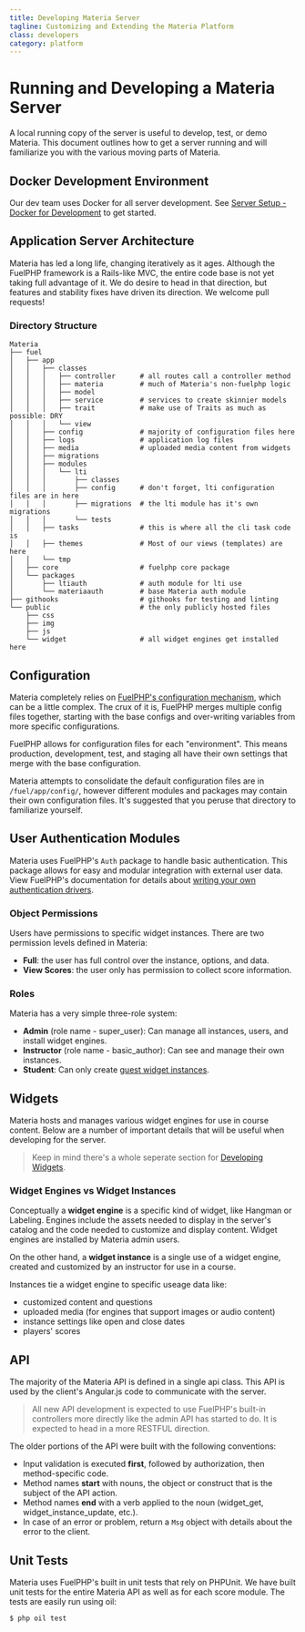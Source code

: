 ```yaml
---
title: Developing Materia Server
tagline: Customizing and Extending the Materia Platform
class: developers
category: platform
---
```

# Running and Developing a Materia Server

A local running copy of the server is useful to develop, test, or demo Materia.  This document outlines how to get a server running and will familiarize you with the various moving parts of Materia.

## Docker Development Environment

Our dev team uses Docker for all server development. See [Server Setup - Docker for Development](../admin/server-docker-development.html) to get started.

## Application Server Architecture

Materia has led a long life, changing iteratively as it ages. Although the FuelPHP framework is a Rails-like MVC, the entire code base is not yet taking full advantage of it. We do desire to head in that direction, but features and stability fixes have driven its direction.  We welcome pull requests!

### Directory Structure

```shell
Materia
├── fuel
│   ├── app
│   │   ├── classes
│   │   │   ├── controller      # all routes call a controller method
│   │   │   ├── materia         # much of Materia's non-fuelphp logic
│   │   │   ├── model
│   │   │   ├── service         # services to create skinnier models
│   │   │   ├── trait           # make use of Traits as much as possible: DRY
│   │   │   └── view
│   │   ├── config              # majority of configuration files here
│   │   ├── logs                # application log files
│   │   ├── media               # uploaded media content from widgets
│   │   ├── migrations
│   │   ├── modules
│   │   │   └── lti
│   │   │       ├── classes
│   │   │       ├── config      # don't forget, lti configuration files are in here
│   │   │       ├── migrations  # the lti module has it's own migrations
│   │   │       └── tests
│   │   ├── tasks               # this is where all the cli task code is
│   │   ├── themes              # Most of our views (templates) are here
│   │   └── tmp
│   ├── core                    # fuelphp core package
│   └── packages
│       ├── ltiauth             # auth module for lti use
│       └── materiaauth         # base Materia auth module
├── githooks                    # githooks for testing and linting
└── public                      # the only publicly hosted files
    ├── css
    ├── img
    ├── js
    └── widget                  # all widget engines get installed here
```



## Configuration

Materia completely relies on [FuelPHP's configuration mechanism](https://fuelphp.com/docs/classes/config.html), which can be a little complex.  The crux of it is, FuelPHP merges multiple config files together, starting with the base configs and over-writing variables from more specific configurations.

FuelPHP allows for configuration files for each "environment".  This means production, development, test, and staging all have their own settings that merge with the base configuration.

Materia attempts to consolidate the default configuration files are in `/fuel/app/config/`, however different modules and packages may contain their own configuration files.  It's suggested that you peruse that directory to familiarize yourself.


## User Authentication Modules

Materia uses FuelPHP's `Auth` package to handle basic authentication. This package allows for easy and modular integration with external user data.  View FuelPHP's documentation for details about [writing your own authentication drivers](http://fuelphp.com/docs/packages/auth/drivers.html).

### Object Permissions

Users have permissions to specific widget instances.  There are two permission levels defined in Materia:

* **Full**: the user has full control over the instance, options, and data.
* **View Scores**: the user only has permission to collect score information.

### Roles

Materia has a very simple three-role system:

* **Admin** (role name - super_user): Can manage all instances, users, and install widget engines.
* **Instructor** (role name - basic_author): Can see and manage their own instances.
* **Student**: Can only create [guest widget instances](../create/getting-started.html#guest-widget-instances).

## Widgets

Materia hosts and manages various widget engines for use in course content. Below are a number of important details that will be useful when developing for the server.

> Keep in mind there's a whole seperate section for [Developing Widgets](widget-developer-guide.html).

### Widget Engines vs Widget Instances

Conceptually a **widget engine** is a specific kind of widget, like Hangman or Labeling.  Engines include the assets needed to display in the server's catalog and the code needed to customize and display content. Widget engines are installed by Materia admin users.

On the other hand, a **widget instance** is a single use of a widget engine, created and customized by an instructor for use in a course.

Instances tie a widget engine to specific useage data like:

* customized content and questions
* uploaded media (for engines that support images or audio content)
* instance settings like open and close dates
* players' scores

## API

The majority of the Materia API is defined in a single api class.  This API is used by the client's Angular.js code to communicate with the server.

> All new API development is expected to use FuelPHP's built-in controllers more directly like the admin API has started to do.  It is expected to head in a more RESTFUL direction.

The older portions of the API were built with the following conventions:

* Input validation is executed **first**, followed by authorization, then method-specific code.
* Method names **start** with nouns, the object or construct that is the subject of the API action.
* Method names **end** with a verb applied to the noun (widget_get, widget_instance_update, etc.).
* In case of an error or problem, return a `Msg` object with details about the error to the client.


## Unit Tests

Materia uses FuelPHP's built in unit tests that rely on PHPUnit.  We have built unit tests for the entire Materia API as well as for each score module. The tests are easily run using oil:

```shell
$ php oil test
```

